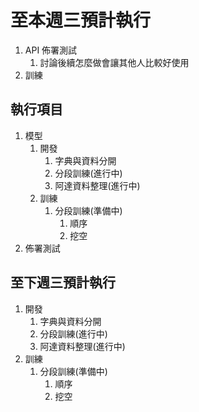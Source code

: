 # 至本週三預計執行

1. API 佈署測試
   1. 討論後續怎麼做會讓其他人比較好使用
2. 訓練

## 執行項目

1. 模型
   1. 開發
      1. 字典與資料分開
      2. 分段訓練(進行中)
      3. 阿達資料整理(進行中)
   2. 訓練
      1. 分段訓練(準備中)
         1. 順序
         2. 挖空
2. 佈署測試

## 至下週三預計執行

1. 開發
   1. 字典與資料分開
   2. 分段訓練(進行中)
   3. 阿達資料整理(進行中)
2. 訓練
   1. 分段訓練(準備中)
         1. 順序
         2. 挖空
